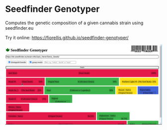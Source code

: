 # Seedfinder Genotyper

Computes the genetic composition of a given cannabis strain using seedfinder.eu

Try it online: https://fiorellis.github.io/seedfinder-genotyper/

![Screenshot](https://raw.githubusercontent.com/fiorellis/seedfinder-genotyper/main/screenshot.jpg)
